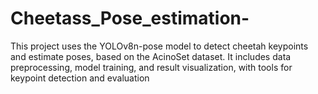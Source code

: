 # Cheetass_Pose_estimation-
This project uses the YOLOv8n-pose model to detect cheetah keypoints and estimate poses, based on the AcinoSet dataset. It includes data preprocessing, model training, and result visualization, with tools for keypoint detection and evaluation
